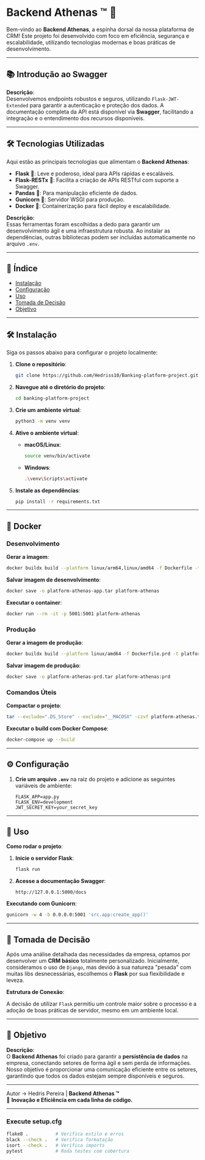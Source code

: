 # Backend Athenas ™️ 🚀

Bem-vindo ao **Backend Athenas**, a espinha dorsal da nossa plataforma de CRM! Este projeto foi desenvolvido com foco em eficiência, segurança e escalabilidade, utilizando tecnologias modernas e boas práticas de desenvolvimento.

---

## 📚 Introdução ao Swagger

**Descrição**:  
Desenvolvemos endpoints robustos e seguros, utilizando `Flask-JWT-Extended` para garantir a autenticação e proteção dos dados. A documentação completa da API está disponível via **Swagger**, facilitando a integração e o entendimento dos recursos disponíveis.

---

## 🛠️ Tecnologias Utilizadas

Aqui estão as principais tecnologias que alimentam o **Backend Athenas**:

- **Flask** 🐍: Leve e poderoso, ideal para APIs rápidas e escaláveis.
- **Flask-RESTx** 🔧: Facilita a criação de APIs RESTful com suporte a Swagger.
- **Pandas** 🐼: Para manipulação eficiente de dados.
- **Gunicorn** 🦄: Servidor WSGI para produção.
- **Docker** 🐳: Containerização para fácil deploy e escalabilidade.

**Descrição**:  
Essas ferramentas foram escolhidas a dedo para garantir um desenvolvimento ágil e uma infraestrutura robusta. Ao instalar as dependências, outras bibliotecas podem ser incluídas automaticamente no arquivo `.env`.

---

## 📌 Índice

- [Instalação](#-instalação)
- [Configuração](#-configuração)
- [Uso](#-uso)
- [Tomada de Decisão](#-tomada-de-decisão)
- [Objetivo](#-objetivo)

---

## 🛠️ Instalação

Siga os passos abaixo para configurar o projeto localmente:

1. **Clone o repositório**:
    ```bash
    git clone https://github.com/Hedriss10/Banking-platform-project.git
    ```

2. **Navegue até o diretório do projeto**:
    ```bash
    cd banking-platform-project
    ```

3. **Crie um ambiente virtual**:
    ```bash
    python3 -m venv venv
    ```

4. **Ative o ambiente virtual**:
    - **macOS/Linux**:
        ```bash
        source venv/bin/activate
        ```
    - **Windows**:
        ```bash
        .\venv\Scripts\activate
        ```

5. **Instale as dependências**:
    ```bash
    pip install -r requirements.txt
    ```

---

## 🐳 Docker

### Desenvolvimento

**Gerar a imagem**:
```bash
docker buildx build --platform linux/arm64,linux/amd64 -f Dockerfile -t platform-athenas --load .
```

**Salvar imagem de desenvolvimento**:
```bash
docker save -o platform-athenas-app.tar platform-athenas 
```

**Executar o container**:
```bash
docker run --rm -it -p 5001:5001 platform-athenas
```

### Produção

**Gerar a imagem de produção**:
```bash
docker buildx build --platform linux/amd64 -f Dockerfile.prd -t platform-athenas:prd --load .
```

**Salvar imagem de produção**:
```bash
docker save -o platform-athenas-prd.tar platform-athenas:prd
```

### Comandos Úteis

**Compactar o projeto**:
```bash
tar --exclude=".DS_Store" --exclude="__MACOSX" -czvf platform-athenas.tar src .gitignore Dockerfile.dev docker-compose.yml manage.py
```

**Executar o build com Docker Compose**:
```bash
docker-compose up --build
```

---

## ⚙️ Configuração

1. **Crie um arquivo `.env`** na raiz do projeto e adicione as seguintes variáveis de ambiente:
    ```env
    FLASK_APP=app.py
    FLASK_ENV=development
    JWT_SECRET_KEY=your_secret_key
    ```

---

## 🚀 Uso

**Como rodar o projeto**:

1. **Inicie o servidor Flask**:
    ```bash
    flask run
    ```

2. **Acesse a documentação Swagger**:
    ```
    http://127.0.0.1:5000/docs
    ```

**Executando com Gunicorn**:
```bash
gunicorn -w 4 -b 0.0.0.0:5001 'src.app:create_app()'
```

---

## 🤔 Tomada de Decisão

Após uma análise detalhada das necessidades da empresa, optamos por desenvolver um **CRM básico** totalmente personalizado. Inicialmente, consideramos o uso de `Django`, mas devido à sua natureza "pesada" com muitas libs desnecessárias, escolhemos o **Flask** por sua flexibilidade e leveza.

**Estrutura de Conexão**:

A decisão de utilizar `Flask` permitiu um controle maior sobre o processo e a adoção de boas práticas de servidor, mesmo em um ambiente local.

---

## 🎯 Objetivo

**Descrição**:  
O **Backend Athenas** foi criado para garantir a **persistência de dados** na empresa, conectando setores de forma ágil e sem perda de informações. Nosso objetivo é proporcionar uma comunicação eficiente entre os setores, garantindo que todos os dados estejam sempre disponíveis e seguros.

---

Autor -> Hedris Pereira | **Backend Athenas ™️**  
🚀 **Inovação e Eficiência em cada linha de código.**

---


### Execute setup.cfg
```bash
flake8 .          # Verifica estilo e erros
black --check .   # Verifica formatação
isort --check .   # Verifica imports
pytest            # Roda testes com cobertura
```